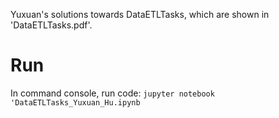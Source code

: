 Yuxuan's solutions towards DataETLTasks, which are shown in 'DataETLTasks.pdf'.
# Run
In command console, run code: `jupyter notebook 'DataETLTasks_Yuxuan_Hu.ipynb`

